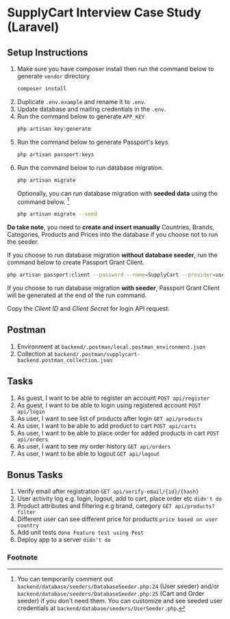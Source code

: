 # SupplyCart Interview Case Study (Laravel)

## Setup Instructions
1. Make sure you have composer install then run the command below to generate `vendor` directory
    ```bash
    composer install
    ```
2. Duplicate `.env.example` and rename it to `.env`.
3. Update database and mailing credentials in the `.env`.
4. Run the command below to generate `APP_KEY`
    ```bash
    php artisan key:generate
    ```
5. Run the command below to generate Passport's keys
    ```bash
    php artisan passport:keys
    ```
6. Run the command below to run database migration. 
    ```bash
    php artisan migrate
    ```
    Optionally, you can run database migration with **seeded data** using the command below. [^1]
    ```bash
    php artisan migrate --seed
    ```

**Do take note**, you need to **create and insert manually** Countries, Brands, Categories, Products and Prices into the database if you choose not to run the seeder.

If you choose to run database migration **without database seeder**, run the command below to create Passport Grant Client.
```bash
php artisan passport:client --password --name=SupplyCart --provider=users
```

If you choose to run database migration **with seeder**, Passport Grant Client will be generated at the end of the run command. 

Copy the _Client ID_ and _Client Secret_ for login API request.

## Postman
1. Environment at `backend/.postman/local.postman_environment.json`
2. Collection at `backend/.postman/supplycart-backend.postman_collection.json`

## Tasks
1. As guest, I want to be able to register an account `POST api/register`
2. As guest, I want to be able to login using registered account `POST api/login`
3. As user, I want to see list of products after login `GET api/products`
4. As user, I want to be able to add product to cart `POST api/carts`
5. As user, I want to be able to place order for added products in cart `POST api/orders`
6. As user, I want to see my order history `GET api/orders`
7. As user, I want to be able to logout `GET api/logout`

## Bonus Tasks
1. Verify email after registration `GET api/verify-email/{id}/{hash}`
2. User activity log e.g. login, logout, add to cart, place order etc `didn't do`
3. Product attributes and filtering e.g brand, category `GET api/products?filter`
4. Different user can see different price for products `price based on user country`
5. Add unit tests `done Feature test using Pest`
6. Deploy app to a server `didn't do`

### Footnote
[^1]: You can temporarily comment out `backend/database/seeders/DatabaseSeeder.php:24` (User seeder) and/or `backend/database/seeders/DatabaseSeeder.php:25` (Cart and Order seeder) if you don't need them. You can customize and see seeded user credentials at `backend/database/seeders/UserSeeder.php`.

